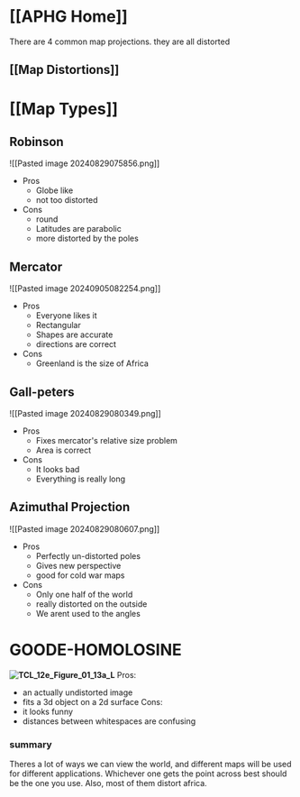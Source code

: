 # [[APHG Home]]

There are 4 common map projections. they are all distorted
## [[Map Distortions]]
# [[Map Types]]
## Robinson 
![[Pasted image 20240829075856.png]]
- Pros
	- Globe like
	- not too distorted
- Cons
	- round
	- Latitudes are parabolic
	- more distorted by the poles
## Mercator
 ![[Pasted image 20240905082254.png]]
- Pros
	- Everyone likes it
	- Rectangular
	- Shapes are accurate
	- directions are correct
- Cons
	- Greenland is the size of Africa
## Gall-peters
![[Pasted image 20240829080349.png]]
- Pros
	- Fixes mercator's relative size problem
	- Area is correct
- Cons
	- It looks bad
	- Everything is really long
## Azimuthal Projection
![[Pasted image 20240829080607.png]]
- Pros
	- Perfectly un-distorted poles
	- Gives new perspective
	- good for cold war maps
- Cons
	- Only one half of the world
	- really distorted on the outside
	- We arent used to the angles
# GOODE-HOMOLOSINE
**![TCL_12e_Figure_01_13a_L](https://lh7-rt.googleusercontent.com/slidesz/AGV_vUcbREeFOuITedzPdVbsV2lYrHx4_alai2N9gaOhtlpQAwNj5tCf5RFZganp7UWqUAaHdYGQRS8KOCB260zhEuOTYFi7foY2Cemnops-RT4Wq4VbXufj_IwcGd2DuPUIqkCsktLgz03sKcd5GJDUYUH__eAPQ6uvV9UyL5o=s2048?key=1sZkp5wVuy1PrAAxkaYuDA)**
Pros:
- an actually undistorted image
- fits a 3d object on a 2d surface
Cons:
- it looks funny
- distances between whitespaces are confusing

### summary
Theres a lot of ways we can view the world, and different maps will be used for different applications. Whichever one gets the point across best should be the one you use. Also, most of them distort africa.
